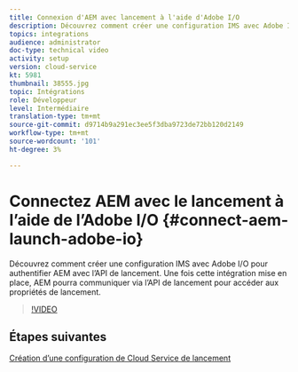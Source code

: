 ```yaml
---
title: Connexion d'AEM avec lancement à l'aide d'Adobe I/O
description: Découvrez comment créer une configuration IMS avec Adobe I/O pour authentifier AEM avec l’API de lancement. Une fois cette intégration mise en place, AEM pourra communiquer via l’API de lancement pour accéder aux propriétés de lancement.
topics: integrations
audience: administrator
doc-type: technical video
activity: setup
version: cloud-service
kt: 5981
thumbnail: 38555.jpg
topic: Intégrations
role: Développeur
level: Intermédiaire
translation-type: tm+mt
source-git-commit: d9714b9a291ec3ee5f3dba9723de72bb120d2149
workflow-type: tm+mt
source-wordcount: '101'
ht-degree: 3%

---
```



# Connectez AEM avec le lancement à l’aide de l’Adobe I/O {#connect-aem-launch-adobe-io}

Découvrez comment créer une configuration IMS avec Adobe I/O pour authentifier AEM avec l’API de lancement. Une fois cette intégration mise en place, AEM pourra communiquer via l’API de lancement pour accéder aux propriétés de lancement.

>[!VIDEO](https://video.tv.adobe.com/v/38555?quality=12&learn=on)

## Étapes suivantes

[Création d’une configuration de Cloud Service de lancement](create-launch-cloud-service.md)
